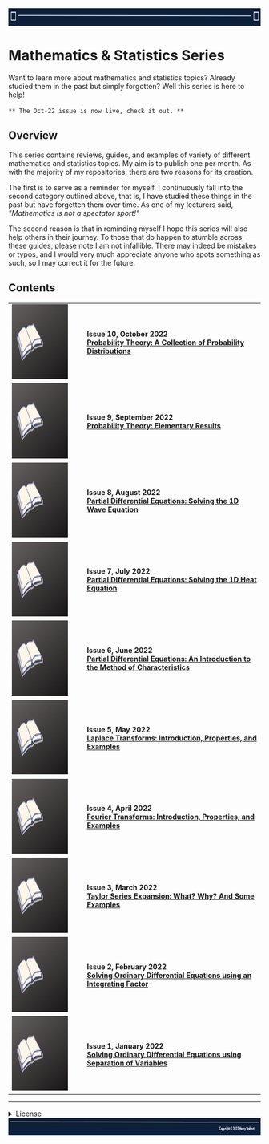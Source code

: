 <td>
<img src="images/Header1.png" style="width:1275px;height:35px">
</td>

# Mathematics & Statistics Series

Want to learn more about mathematics and statistics topics? Already studied them in the past but simply forgotten? Well this series is here to help!

`** The Oct-22 issue is now live, check it out. **`

## Overview

This series contains reviews, guides, and examples of variety of different mathematics and statistics topics. My aim is to publish one per month. As with the majority of my repositories, there are two reasons for its creation.

The first is to serve as a reminder for myself. I continuously fall into the second category outlined above, that is, I have studied these things in the past but have forgetten them over time. As one of my lecturers said, _"Mathematics is not a spectator sport!"_ 

The second reason is that in reminding myself I hope this series will also help others in their journey. To those that do happen to stumble across these guides, please note I am not infallible. There may indeed be mistakes or typos, and I would very much appreciate anyone who spots something as such, so I may correct it for the future.

## Contents
  <table>
  <tbody>

  <tr class="odd">
  <td align="center" valign="center">
  <img src="images/Simple.png" style="width:2.13889in;height:1.55726in" /></td>
  <td align="left" valign="center"><ul>
  <b>Issue 10, October 2022<b> <br>
  <a href="https://github.com/hjstobart/math-stat-series/blob/main/ms_issue10.pdf">Probability Theory: A Collection of Probability Distributions</a>
  </ul></td>
  </tr>

  <tr class="odd">
  <td align="center" valign="center">
  <img src="images/Simple.png" style="width:2.13889in;height:1.55726in" /></td>
  <td align="left" valign="center"><ul>
  <b>Issue 9, September 2022<b> <br>
  <a href="https://github.com/hjstobart/math-stat-series/blob/main/ms_issue9.pdf">Probability Theory: Elementary Results</a>
  </ul></td>
  </tr>

  <tr class="odd">
  <td align="center" valign="center">
  <img src="images/Simple.png" style="width:2.13889in;height:1.55726in" /></td>
  <td align="left" valign="center"><ul>
  <b>Issue 8, August 2022<b> <br>
  <a href="https://github.com/hjstobart/math-stat-series/blob/main/ms_issue8.pdf">Partial Differential Equations: Solving the 1D Wave Equation</a>
  </ul></td>
  </tr>
    
  <tr class="odd">
  <td align="center" valign="center">
  <img src="images/Simple.png" style="width:2.13889in;height:1.55726in" /></td>
  <td align="left" valign="center"><ul>
  <b>Issue 7, July 2022<b> <br>
  <a href="https://github.com/hjstobart/math-stat-series/blob/main/ms_issue7.pdf">Partial Differential Equations: Solving the 1D Heat Equation</a>
  </ul></td>
  </tr>

  <tr class="odd">
  <td align="center" valign="center">
  <img src="images/Simple.png" style="width:2.13889in;height:1.55726in" /></td>
  <td align="left" valign="center"><ul>
  <b>Issue 6, June 2022<b> <br>
  <a href="https://github.com/hjstobart/math-stat-series/blob/main/ms_issue6.pdf">Partial Differential Equations: An Introduction to the Method of Characteristics</a>
  </ul></td>
  </tr>
    
  <tr class="odd">
  <td align="center" valign="center">
  <img src="images/Simple.png" style="width:2.13889in;height:1.55726in" /></td>
  <td align="left" valign="center"><ul>
  <b>Issue 5, May 2022<b> <br>
  <a href="https://github.com/hjstobart/math-stat-series/blob/main/ms_issue5.pdf">Laplace Transforms: Introduction, Properties, and Examples</a>
  </ul></td>
  </tr>
    
  <tr class="odd">
  <td align="center" valign="center"> 
  <img src="images/Simple.png" style="width:2.13889in;height:1.55726in" /></td>
  <td align="left" valign="center"><ul>
  <b>Issue 4, April 2022<b> <br>
  <a href="https://github.com/hjstobart/math-stat-series/blob/main/ms_issue4.pdf">Fourier Transforms: Introduction, Properties, and Examples</a>
  </ul></td>
  </tr>
    
  <tr class="odd">
  <td align="center" valign="center">
  <img src="images/Simple.png" style="width:2.13889in;height:1.55726in" /></td>
  <td align="left" valign="center"><ul>
  <b>Issue 3, March 2022<b> <br>
  <a href="https://github.com/hjstobart/math-stat-series/blob/main/ms_issue3.pdf">Taylor Series Expansion: What? Why? And Some Examples</a>
  </ul></td>
  </tr>
   
  <tr class="odd">
  <td align="center" valign="center">
  <img src="images/Simple.png" style="width:2.13889in;height:1.55726in" /></td>
  <td align="left" valign="center"><ul>
  <b>Issue 2, February 2022<b> <br>
  <a href="https://github.com/hjstobart/math-stat-series/blob/main/ms_issue2.pdf">Solving Ordinary Differential Equations using an Integrating Factor</a>
  </ul></td>
  </tr>  
  
  <tr class="odd">
  <td align="center" valign="center">
  <img src="images/Simple.png" style="width:2.13889in;height:1.55726in" /></td>
  <td align="left" valign="center"><ul>
  <b>Issue 1, January 2022<b> <br>
  <a href="https://github.com/hjstobart/math-stat-series/blob/main/ms_issue1.pdf">Solving Ordinary Differential Equations using Separation of Variables</a>
  </ul></td>
  </tr>



  </tbody>
  </table>
    
---
<details><summary>License</summary>
<p>

__Copyright 2022 Harry Stobart__
  
_Permission is hereby granted, free of charge, to any person obtaining the underlying .TeX files, including without limitation the rights to use, copy, modify, merge, and/or distribute copies of the .TeX files._

_The above copyright notice and this permission notice shall serve as warning of the following condition:_

THE FILES ARE PROVIDED "AS IS", WITHOUT WARRANTY OF ANY KIND, EXPRESS OR IMPLIED, INCLUDING BUT NOT LIMITED TO THE WARRANTIES OF MERCHANTABILITY, FITNESS FOR A PARTICULAR PURPOSE AND NONINFRINGEMENT. IN NO EVENT SHALL THE AUTHORS OR COPYRIGHT HOLDERS BE LIABLE FOR ANY CLAIM, DAMAGES OR OTHER LIABILITY, WHETHER IN AN ACTION OF CONTRACT, TORT OR OTHERWISE, ARISING FROM, OUT OF OR IN CONNECTION WITH THE FILES OR THE USE OR OTHER DEALINGS IN THE FILES.

  </p>
  </details>
    
<td>
<img src="images/Footer1.png" style="width:1275px;height:35px">
</td>
